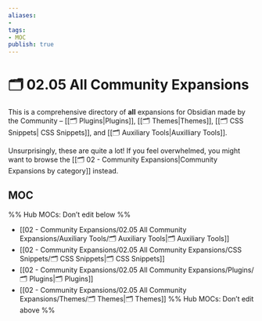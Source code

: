 ```yaml
---
aliases:
- 
tags:
- MOC
publish: true
---
```


# 🗂️ 02.05 All Community Expansions

This is a comprehensive directory of **all** expansions for Obsidian made by the Community – [[🗂️ Plugins|Plugins]], [[🗂️ Themes|Themes]], [[🗂️ CSS Snippets| CSS Snippets]], and [[🗂️ Auxiliary Tools|Auxilliary Tools]]. 

Unsurprisingly, these are quite a lot! If you feel overwhelmed, you might want to browse the [[🗂️ 02 - Community Expansions|Community Expansions by category]] instead.

## MOC

%% Hub MOCs: Don’t edit below  %%
-  [[02 - Community Expansions/02.05 All Community Expansions/Auxiliary Tools/🗂️ Auxiliary Tools|🗂️ Auxiliary Tools]]
-  [[02 - Community Expansions/02.05 All Community Expansions/CSS Snippets/🗂️ CSS Snippets|🗂️ CSS Snippets]]
-  [[02 - Community Expansions/02.05 All Community Expansions/Plugins/🗂️ Plugins|🗂️ Plugins]]
-  [[02 - Community Expansions/02.05 All Community Expansions/Themes/🗂️ Themes|🗂️ Themes]]
%% Hub MOCs: Don’t edit above  %%
